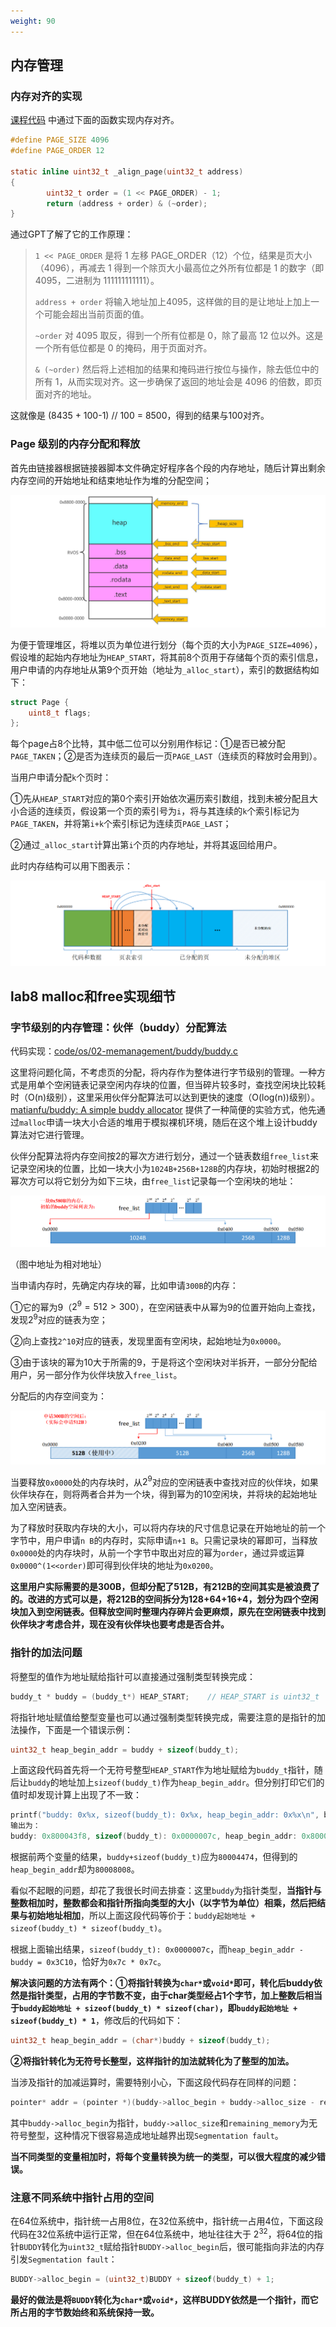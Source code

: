 ```yaml
---
weight: 90
---
```




## 内存管理

### 内存对齐的实现

[课程代码](https://github.com/try-agaaain/riscv-operating-system-mooc/blob/4698c95063d50428a7c11b289e8b4c1c213810f0/code/os/02-memanagement/page.c#L73-L77) 中通过下面的函数实现内存对齐。

```c
#define PAGE_SIZE 4096
#define PAGE_ORDER 12

static inline uint32_t _align_page(uint32_t address)
{
        uint32_t order = (1 << PAGE_ORDER) - 1;
        return (address + order) & (~order);
}
```

通过GPT了解了它的工作原理：

>`1 << PAGE_ORDER` 是将 1 左移 PAGE_ORDER（12）个位，结果是页大小（4096），再减去 1 得到一个除页大小最高位之外所有位都是 1 的数字（即 4095，二进制为 111111111111）。
>
>`address + order` 将输入地址加上4095，这样做的目的是让地址上加上一个可能会超出当前页面的值。
>
>`~order` 对 4095 取反，得到一个所有位都是 0，除了最高 12 位以外。这是一个所有低位都是 0 的掩码，用于页面对齐。
>
>`& (~order)` 然后将上述相加的结果和掩码进行按位与操作，除去低位中的所有 1，从而实现对齐。这一步确保了返回的地址会是 4096 的倍数，即页面对齐的地址。

这就像是 (8435 + 100-1) // 100 = 8500，得到的结果与100对齐。

### Page 级别的内存分配和释放

首先由链接器根据链接器脚本文件确定好程序各个段的内存地址，随后计算出剩余内存空间的开始地址和结束地址作为堆的分配空间；

![image-20240321170813250](images/image-20240321170813250.png)

为便于管理堆区，将堆以页为单位进行划分（每个页的大小为`PAGE_SIZE=4096`），假设堆的起始内存地址为`HEAP_START`，将其前8个页用于存储每个页的索引信息，用户申请的内存地址从第9个页开始（地址为`_alloc_start`），索引的数据结构如下：

```c
struct Page {
	uint8_t flags;
};
```

每个page占8个比特，其中低二位可以分别用作标记：①是否已被分配`PAGE_TAKEN`；②是否为连续页的最后一页`PAGE_LAST`（连续页的释放时会用到）。

当用户申请分配`k`个页时：

①先从`HEAP_START`对应的第0个索引开始依次遍历索引数组，找到未被分配且大小合适的连续页，假设第一个页的索引号为`i`，将与其连续的`k`个索引标记为`PAGE_TAKEN`，并将第`i+k`个索引标记为连续页`PAGE_LAST`；

②通过`_alloc_start`计算出第`i`个页的内存地址，并将其返回给用户。

此时内存结构可以用下图表示：

![image-20240321195147499](images/image-20240321195147499.png)

## lab8 malloc和free实现细节

### 字节级别的内存管理：伙伴（buddy）分配算法

代码实现：[code/os/02-memanagement/buddy/buddy.c](https://github.com/try-agaaain/riscv-operating-system-mooc/blob/lab/code/os/02-memanagement/buddy/buddy.c)

这里将问题化简，不考虑页的分配，将内存作为整体进行字节级别的管理。一种方式是用单个空闲链表记录空闲内存块的位置，但当碎片较多时，查找空闲块比较耗时（O(n)级别），这里采用伙伴分配算法可以达到更快的速度（O(log(n))级别）。[matianfu/buddy: A simple buddy allocator](https://github.com/matianfu/buddy) 提供了一种简便的实验方式，他先通过`malloc`申请一块大小合适的堆用于模拟裸机环境，随后在这个堆上设计buddy算法对它进行管理。

伙伴分配算法将内存空间按2的幂次方进行划分，通过一个链表数组`free_list`来记录空闲块的位置，比如一块大小为`1024B+256B+128B`的内存块，初始时根据2的幂次方可以将它划分为如下三块，由`free_list`记录每一个空闲块的地址：

![image-20240323185027383](images/image-20240323185027383.png)

（图中地址为相对地址）

当申请内存时，先确定内存块的幂，比如申请`300B`的内存：

①它的幂为9（$2^9 = 512 > 300$），在空闲链表中从幂为9的位置开始向上查找，发现$2^9$对应的链表为空；

②向上查找`2^10`对应的链表，发现里面有空闲块，起始地址为`0x0000`。

③由于该块的幂为10大于所需的9，于是将这个空闲块对半拆开，一部分分配给用户，另一部分作为伙伴块放入`free_list`。

分配后的内存空间变为：

![image-20240323184941867](images/image-20240323184941867.png)

当要释放`0x0000`处的内存块时，从$2^9$对应的空闲链表中查找对应的伙伴块，如果伙伴块存在，则将两者合并为一个块，得到幂为的10空闲块，并将块的起始地址加入空闲链表。

为了释放时获取内存块的大小，可以将内存块的尺寸信息记录在开始地址的前一个字节中，用户申请`n B`的内存时，实际申请`n+1 B`。只需记录块的幂即可，当释放`0x0000`处的内存块时，从前一个字节中取出对应的幂为`order`，通过异或运算`0x0000^(1<<order)`即可得到伙伴块的地址为`0x0200`。

**这里用户实际需要的是300B，但却分配了512B，有212B的空间其实是被浪费了的。改进的方式可以是，将212B的空间拆分为128+64+16+4，划分为四个空闲块加入到空闲链表。但释放空间时整理内存碎片会更麻烦，原先在空闲链表中找到伙伴块才考虑合并，现在没有伙伴块也要考虑是否合并。**

### 指针的加法问题

将整型的值作为地址赋给指针可以直接通过强制类型转换完成：

```c
buddy_t * buddy = (buddy_t*) HEAP_START;	// HEAP_START is uint32_t
```

将指针地址赋值给整型变量也可以通过强制类型转换完成，需要注意的是指针的加法操作，下面是一个错误示例：

```c
uint32_t heap_begin_addr = buddy + sizeof(buddy_t);
```

上面这段代码首先将一个无符号整型`HEAP_START`作为地址赋给为`buddy_t`指针，随后让`buddy`的地址加上`sizeof(buddy_t)`作为`heap_begin_addr`。但分别打印它们的值时却发现计算上出现了不一致：

```c
printf("buddy: 0x%x, sizeof(buddy_t): 0x%x, heap_begin_addr: 0x%x\n", buddy, sizeof(buddy_t), heap_begin_addr);
输出为：
buddy: 0x800043f8, sizeof(buddy_t): 0x0000007c, heap_begin_addr: 0x80008008
```

根据前两个变量的结果，`buddy+sizeof(buddy_t)`应为`80004474`，但得到的`heap_begin_addr`却为`80008008`。

看似不起眼的问题，却花了我很长时间去排查：这里`buddy`为指针类型，**当指针与整数相加时，整数都会和指针所指向类型的大小（以字节为单位）相乘，然后把结果与初始地址相加**，所以上面这段代码等价于：`buddy起始地址 + sizeof(buddy_t) * sizeof(buddy_t)`。

根据上面输出结果，`sizeof(buddy_t): 0x0000007c`，而`heap_begin_addr - buddy = 0x3C10`，恰好为`0x7c * 0x7c`。

**解决该问题的方法有两个：①将指针转换为`char*`或`void*`即可，转化后buddy依然是指针类型，占用的字节数不变，由于char类型经占1个字节，加上整数后相当于`buddy起始地址 + sizeof(buddy_t) * sizeof(char)`，即`buddy起始地址 + sizeof(buddy_t) * 1`**，修改后的代码如下：

```c
uint32_t heap_begin_addr = (char*)buddy + sizeof(buddy_t);
```

**②将指针转化为无符号长整型，这样指针的加法就转化为了整型的加法。**

当涉及指针的加减运算时，需要特别小心，下面这段代码存在同样的问题：

```c
pointer* addr = (pointer *)(buddy->alloc_begin + buddy->alloc_size - remaining_memory);
```

其中`buddy->alloc_begin`为指针，`buddy->alloc_size`和`remaining_memory`为无符号整型，这种情况下很容易造成地址越界出现`Segmentation fault`。

**当不同类型的变量相加时，将每个变量转换为统一的类型，可以很大程度的减少错误。**

### 注意不同系统中指针占用的空间

在64位系统中，指针统一占用8位，在32位系统中，指针统一占用4位，下面这段代码在32位系统中运行正常，但在64位系统中，地址往往大于 $2^{32}$，将64位的指针`BUDDY`转化为`uint32_t`赋给指针`BUDDY->alloc_begin`后，很可能指向非法的内存引发`Segmentation fault`：

```c
BUDDY->alloc_begin = (uint32_t)BUDDY + sizeof(buddy_t) + 1;
```

**最好的做法是将`BUDDY`转化为`char*`或`void*`，这样BUDDY依然是一个指针，而它所占用的字节数始终和系统保持一致。**


